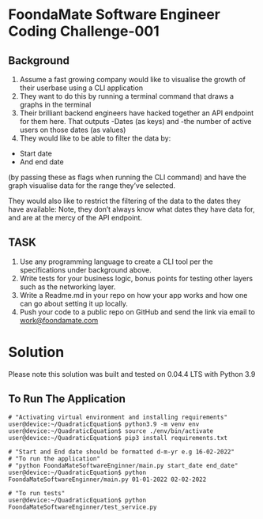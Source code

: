 # FoondaMate Software Engineer Coding Challenge-001

## Background

1. Assume a fast growing company would like to visualise the growth of their userbase using a CLI application
2. They want to do this by running a terminal command that draws a graphs in the terminal
3. Their brilliant backend engineers have hacked together an API endpoint for them here. That outputs
-Dates (as keys) and
-the number of active users on those dates (as values)
4. They would like to be able to filter the data by:
- Start date
- And end date

(by passing these as flags when running the CLI command) and have the graph visualise data for the range they’ve selected.


They would also like to restrict the filtering of the data to the dates they have available:
Note, they don’t always know what dates they have data for, and are at the mercy of the API endpoint.


## TASK


1. Use any programming language to create a CLI tool per the specifications under background above.
2. Write tests for your business logic, bonus points for testing other layers such as the networking layer.
3. Write a Readme.md in your repo on how your app works and how one can go about setting it up locally.
4. Push your code to a public repo on GitHub and send the link via email to work@foondamate.com

# Solution
Please note this solution was built and tested on 0.04.4 LTS with Python 3.9

## To Run The Application
```console
# "Activating virtual environment and installing requirements"
user@device:~/QuadraticEquation$ python3.9 -m venv env
user@device:~/QuadraticEquation$ source ./env/bin/activate
user@device:~/QuadraticEquation$ pip3 install requirements.txt

# "Start and End date should be formatted d-m-yr e.g 16-02-2022"
# "To run the application"
# "python FoondaMateSoftwareEnginner/main.py start_date end_date"
user@device:~/QuadraticEquation$ python FoondaMateSoftwareEnginner/main.py 01-01-2022 02-02-2022

# "To run tests"
user@device:~/QuadraticEquation$ python FoondaMateSoftwareEnginner/test_service.py
```

